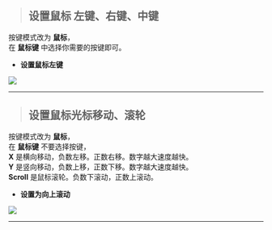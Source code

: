
> ## 设置鼠标 左键、右键、中键

按键模式改为 **鼠标**，  
在 **鼠标键** 中选择你需要的按键即可。  

- **设置鼠标左键**  

![](/img/mouse_key_left.jpg)  

---  

> ## 设置鼠标光标移动、滚轮

按键模式改为 **鼠标**，  
在 **鼠标键**  不要选择按键，  
**X** 是横向移动，负数左移。正数右移。数字越大速度越快。  
**Y** 是竖向移动，负数上移，正数下移。数字越大速度越快。  
**Scroll** 是鼠标滚轮。负数下滚动，正数上滚动。  

- **设置为向上滚动**  

![](/img/scroll_up.jpg)  

---  